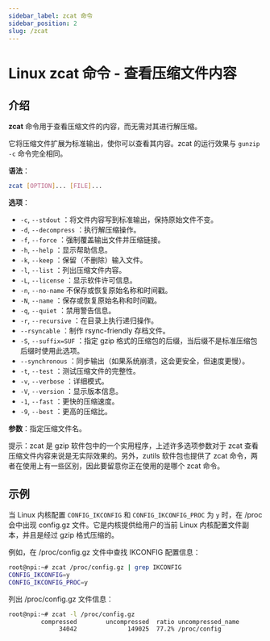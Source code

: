 ```yaml
---
sidebar_label: zcat 命令
sidebar_position: 2
slug: /zcat
---
```


# Linux zcat 命令 - 查看压缩文件内容



## 介绍

**zcat** 命令用于查看压缩文件的内容，而无需对其进行解压缩。

它将压缩文件扩展为标准输出，使你可以查看其内容。zcat 的运行效果与 `gunzip -c` 命令完全相同。

**语法**：

```bash
zcat [OPTION]... [FILE]...
```

**选项**：

- `-c`, `--stdout` ：将文件内容写到标准输出，保持原始文件不变。
- `-d`, `--decompress` ：执行解压缩操作。
- `-f`, `--force` ：强制覆盖输出文件并压缩链接。
- `-h`, `--help` ：显示帮助信息。
- `-k`, `--keep` ：保留（不删除）输入文件。
- `-l`, `--list` ：列出压缩文件内容。
- `-L`, `--license` ：显示软件许可信息。
- `-n`, `--no-name` 不保存或恢复原始名称和时间戳。
- `-N`, `--name` ：保存或恢复原始名称和时间戳。
- `-q`, `--quiet` ：禁用警告信息。
- `-r`, `--recursive` ：在目录上执行递归操作。
- `--rsyncable` ：制作 rsync-friendly 存档文件。
- `-S`, `--suffix=SUF` ：指定 gzip 格式的压缩包的后缀，当后缀不是标准压缩包后缀时使用此选项。
- `--synchronous` ：同步输出（如果系统崩溃，这会更安全，但速度更慢）。
- `-t`, `--test` ：测试压缩文件的完整性。
- `-v`, `--verbose` ：详细模式。
- `-V`, `--version` ：显示版本信息。
- `-1`, `--fast` ：更快的压缩速度。
- `-9`, `--best` ：更高的压缩比。

**参数**：指定压缩文件名。

提示：zcat 是 gzip 软件包中的一个实用程序，上述许多选项参数对于 zcat 查看压缩文件内容来说是无实际效果的。另外，zutils 软件包也提供了 zcat 命令，两者在使用上有一些区别，因此要留意你正在使用的是哪个 zcat 命令。



## 示例

当 Linux 内核配置 `CONFIG_IKCONFIG` 和 `CONFIG_IKCONFIG_PROC` 为 `y` 时，在 /proc 会中出现 config.gz 文件。它是内核提供给用户的当前 Linux 内核配置文件副本，并且是经过 gzip 格式压缩的。

例如，在 /proc/config.gz 文件中查找 IKCONFIG 配置信息：

```bash
root@npi:~# zcat /proc/config.gz | grep IKCONFIG
CONFIG_IKCONFIG=y
CONFIG_IKCONFIG_PROC=y
```

列出 /proc/config.gz 文件信息：

```bash
root@npi:~# zcat -l /proc/config.gz
         compressed        uncompressed  ratio uncompressed_name
              34042              149025  77.2% /proc/config
```





